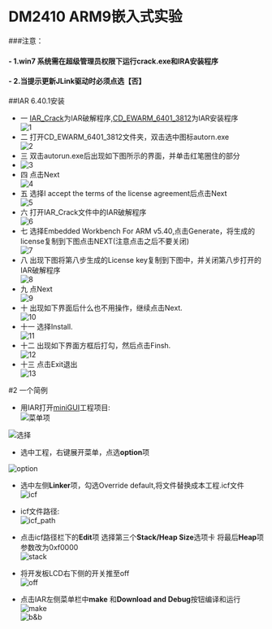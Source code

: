 # DM2410 ARM9嵌入式实验

###注意： 
#### - 1.win7 系统需在超级管理员权限下运行crack.exe和IRA安装程序 
#### - 2.当提示更新JLink驱动时必须点选【否】 

##IAR 6.40.1安装
- 一 [IAR_Crack](http://pan.baidu.com/s/1i3kXLyP)为IAR破解程序,[CD_EWARM_6401_3812](http://pan.baidu.com/s/1gdIRNjH)为IAR安装程序   
 ![1](http://img5.douban.com/view/photo/photo/public/p2239693923.jpg)    
- 二 打开CD_EWARM_6401_3812文件夹，双击选中图标autorn.exe    
 ![2](http://img3.douban.com/view/photo/large/public/p2239697463.jpg)    
- 三 双击autorun.exe后出现如下图所示的界面，并单击红笔圈住的部分   
- ![3](http://img5.douban.com/view/photo/photo/public/p2239693928.jpg)   
- 四 点击Next   
 ![4](http://img5.douban.com/view/photo/photo/public/p2239693929.jpg)   
- 五 选择I accept the terms of the  license agreement后点击Next   
 ![5](http://img5.douban.com/view/photo/photo/public/p2239693930.jpg)    
- 六 打开IAR_Crack文件中的IAR破解程序    
 ![6](http://img5.douban.com/view/photo/photo/public/p2239693931.jpg)    
- 七 选择Embedded Workbench For ARM v5.40,点击Generate，将生成的license复制到下图点击NEXT(注意点击之后不要关闭)   
 ![7](http://img5.douban.com/view/photo/photo/public/p2239693932.jpg)   
- 八 出现下图将第八步生成的License key复制到下图中，并关闭第八步打开的IAR破解程序   
 ![8](http://img5.douban.com/view/photo/photo/public/p2239693933.jpg)    
- 九 点Next   
 ![9](http://img5.douban.com/view/photo/photo/public/p2239693934.jpg)    
- 十 出现如下界面后什么也不用操作，继续点击Next.   
 ![10](http://img5.douban.com/view/photo/photo/public/p2239693936.jpg)    
- 十一 选择Install.    
 ![11](http://img5.douban.com/view/photo/photo/public/p2239693937.jpg)    
- 十二 出现如下界面方框后打勾，然后点击Finsh.    
 ![12](http://img3.douban.com/view/photo/photo/public/p2239693940.jpg)    
- 十三 点击Exit退出   
 ![13](http://img3.douban.com/view/photo/large/public/p2239693941.jpg)    





#2 一个简例   
- 用IAR打开[miniGUI](http://pan.baidu.com/s/1dD3wN9f)工程项目:         
 ![菜单项](http://img3.douban.com/view/photo/large/public/p2239691074.jpg)       

 ![选择](http://img5.douban.com/view/photo/large/public/p2239691076.jpg)        
          
          
- 选中工程，右键展开菜单，点选**option**项       

 ![option](http://img5.douban.com/view/photo/large/public/p2239694336.jpg)       

- 选中左侧**Linker**项，勾选Override default,将文件替换成本工程.icf文件    
 ![icf](http://img3.douban.com/view/photo/large/public/p2239694340.jpg)   

- icf文件路径:  
  ![icf_path](http://img3.douban.com/view/photo/large/public/p2239694341.jpg)     

- 点击icf路径栏下的**Edit**项 选择第三个**Stack/Heap Size**选项卡 将最后**Heap**项参数改为0xf0000  
  ![stack](http://img3.douban.com/view/photo/large/public/p2239700030.jpg)

- 将开发板LCD右下侧的开关推至off   
  ![off](http://img5.douban.com/view/photo/photo/public/p2239702549.jpg)

- 点击IAR左侧菜单栏中**make** 和**Download and Debug**按钮编译和运行    
  ![make](http://img3.douban.com/view/photo/large/public/p2239702970.jpg)  
  ![b&b](http://img3.douban.com/view/photo/large/public/p2239702974.jpg)  


